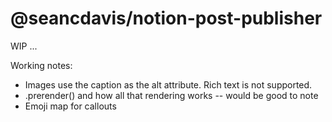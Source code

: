 # @seancdavis/notion-post-publisher

WIP ...

Working notes:

- Images use the caption as the alt attribute. Rich text is not supported.
- .prerender() and how all that rendering works -- would be good to note
- Emoji map for callouts
